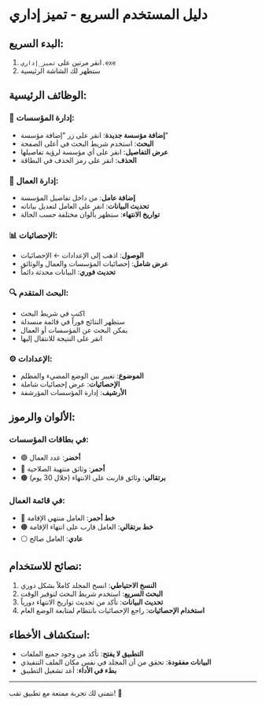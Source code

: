 # دليل المستخدم السريع - تميز إداري

## البدء السريع:
1. انقر مرتين على `تميز_إداري.exe`
2. ستظهر لك الشاشة الرئيسية

## الوظائف الرئيسية:

### 🏢 إدارة المؤسسات:
- **إضافة مؤسسة جديدة**: انقر على زر "إضافة مؤسسة"
- **البحث**: استخدم شريط البحث في أعلى الصفحة
- **عرض التفاصيل**: انقر على أي مؤسسة لرؤية تفاصيلها
- **الحذف**: انقر على رمز الحذف في البطاقة

### 👥 إدارة العمال:
- **إضافة عامل**: من داخل تفاصيل المؤسسة
- **تحديث البيانات**: انقر على العامل لتعديل بياناته
- **تواريخ الانتهاء**: ستظهر بألوان مختلفة حسب الحالة

### 📊 الإحصائيات:
- **الوصول**: اذهب إلى الإعدادات ← الإحصائيات
- **عرض شامل**: إحصائيات المؤسسات والعمال والوثائق
- **تحديث فوري**: البيانات محدثة دائماً

### 🔍 البحث المتقدم:
- اكتب في شريط البحث
- ستظهر النتائج فوراً في قائمة منسدلة
- يمكن البحث عن المؤسسات أو العمال
- انقر على النتيجة للانتقال إليها

### ⚙️ الإعدادات:
- **الموضوع**: تغيير بين الوضع المضيء والمظلم
- **الإحصائيات**: عرض إحصائيات شاملة
- **الأرشيف**: إدارة المؤسسات المؤرشفة

## الألوان والرموز:

### في بطاقات المؤسسات:
- 🟢 **أخضر**: عدد العمال
- 🔴 **أحمر**: وثائق منتهية الصلاحية
- 🟠 **برتقالي**: وثائق قاربت على الانتهاء (خلال 30 يوم)

### في قائمة العمال:
- 🔴 **خط أحمر**: العامل منتهي الإقامة
- 🟠 **خط برتقالي**: العامل قارب على انتهاء الإقامة
- ⚪ **عادي**: العامل صالح

## نصائح للاستخدام:
1. **النسخ الاحتياطي**: انسخ المجلد كاملاً بشكل دوري
2. **البحث السريع**: استخدم شريط البحث لتوفير الوقت
3. **تحديث البيانات**: تأكد من تحديث تواريخ الانتهاء دورياً
4. **استخدام الإحصائيات**: راجع الإحصائيات بانتظام لمتابعة الوضع العام

## استكشاف الأخطاء:
- **التطبيق لا يفتح**: تأكد من وجود جميع الملفات
- **البيانات مفقودة**: تحقق من أن المجلد في نفس مكان الملف التنفيذي
- **بطء في الأداء**: أعد تشغيل التطبيق

---
نتمنى لك تجربة ممتعة مع تطبيق تقب! 🎉
